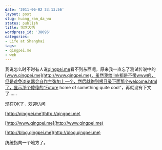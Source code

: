 ```yaml
---
date: '2011-06-02 23:13:56'
layout: post
slug: huang_ran_da_wu
status: publish
title: 恍然大悟
wordpress_id: '38096'
categories:
- Life at Shanghai
tags:
- qingpei.me
- web
---
```


我说怎么时不时有人说[qingpei.me](http://qingpei.me/)看不到东西呢，原来我一直忘了测试传说中的[www.qingpei.me](http://www.qingpei.me)，虽然我给link都是不带www的，但是难免浏览器会自作主张加上一个，然后就跑到根目录下面那个welcome.html了，显示那个傻傻的“Future home of something quite cool”，再就没有下文了……

现在OK了，欢迎访问

[http://qingpei.me](http://qingpei.me)

[http://www.qingpei.me](http://www.qingpei.me)

[http://blog.qingpei.me](http://blog.qingpei.me)

统统指向一个地方了。
